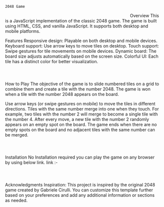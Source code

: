 ``2048 Game``

``                                                         ``
Overview
This is a JavaScript implementation of the classic 2048 game. The game is built using HTML, CSS, and vanilla JavaScript. It supports both desktop and mobile platforms.

Features
Responsive design: Playable on both desktop and mobile devices.
Keyboard support: Use arrow keys to move tiles on desktop.
Touch support: Swipe gestures for tile movements on mobile devices.
Dynamic board: The board size adjusts automatically based on the screen size.
Colorful UI: Each tile has a distinct color for better visualization.

``                                                                   ``

``                                                                   ``
How to Play
The objective of the game is to slide numbered tiles on a grid to combine them and create a tile with the number 2048. The game is won when a tile with the number 2048 appears on the board.

Use arrow keys (or swipe gestures on mobile) to move the tiles in different directions.
Tiles with the same number merge into one when they touch. For example, two tiles with the number 2 will merge to become a single tile with the number 4.
After every move, a new tile with the number 2 randomly appears on an empty spot on the board.
The game ends when there are no empty spots on the board and no adjacent tiles with the same number can be merged.

``                                                                      ``

``                                                                      ``
Installation
No Installation required you can play the game on any browser by using below link.
link :- 

``                                                                         ``


``                                                                        ``
Acknowledgments
Inspiration: This project is inspired by the original 2048 game created by Gabriele Cirulli.
You can customize this template further based on your preferences and add any additional information or sections as needed.

``                                                                        ``
